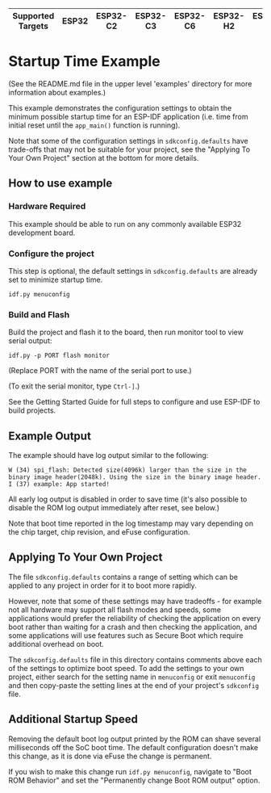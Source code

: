 | Supported Targets | ESP32 | ESP32-C2 | ESP32-C3 | ESP32-C6 | ESP32-H2 | ESP32-S2 | ESP32-S3 |
| ----------------- | ----- | -------- | -------- | -------- | -------- | -------- | -------- |

# Startup Time Example

(See the README.md file in the upper level 'examples' directory for more information about examples.)

This example demonstrates the configuration settings to obtain the minimum possible startup time for an ESP-IDF application (i.e. time from initial reset until the `app_main()` function is running).

Note that some of the configuration settings in `sdkconfig.defaults` have trade-offs that may not be suitable for your project, see the "Applying To Your Own Project" section at the bottom for more details.

## How to use example

### Hardware Required

This example should be able to run on any commonly available ESP32 development board.

### Configure the project

This step is optional, the default settings in `sdkconfig.defaults` are already set to minimize startup time.

```
idf.py menuconfig
```

### Build and Flash

Build the project and flash it to the board, then run monitor tool to view serial output:

```
idf.py -p PORT flash monitor
```

(Replace PORT with the name of the serial port to use.)

(To exit the serial monitor, type ``Ctrl-]``.)

See the Getting Started Guide for full steps to configure and use ESP-IDF to build projects.

## Example Output

The example should have log output similar to the following:

```
W (34) spi_flash: Detected size(4096k) larger than the size in the binary image header(2048k). Using the size in the binary image header.
I (37) example: App started!
```

All early log output is disabled in order to save time (it's also possible to disable the ROM log output immediately after reset, see below.)

Note that boot time reported in the log timestamp may vary depending on the chip target, chip revision, and eFuse configuration.

## Applying To Your Own Project

The file `sdkconfig.defaults` contains a range of setting which can be applied to any project in order for it to boot more rapidly.

However, note that some of these settings may have tradeoffs - for example not all hardware may support all flash modes and speeds, some applications would prefer the reliability of checking the application on every boot rather than waiting for a crash and then checking the application, and some applications will use features such as Secure Boot which require additional overhead on boot.

The `sdkconfig.defaults` file in this directory contains comments above each of the settings to optimize boot speed. To add the settings
to your own project, either search for the setting name in `menuconfig` or exit `menuconfig` and then copy-paste the setting lines at the end of your project's `sdkconfig` file.

## Additional Startup Speed

Removing the default boot log output printed by the ROM can shave several milliseconds off the SoC boot time. The default configuration doesn't make this change, as it is done via eFuse the change is permanent.

If you wish to make this change run `idf.py menuconfig`, navigate to "Boot ROM Behavior" and set the "Permanently change Boot ROM output" option.
